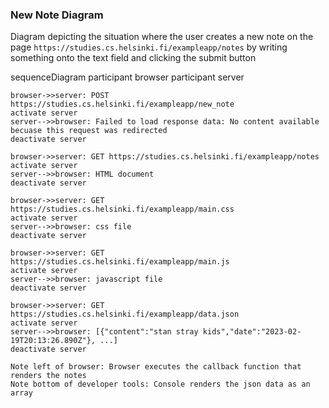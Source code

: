 ### New Note Diagram
Diagram depicting the situation where the user creates a new note on the page `https://studies.cs.helsinki.fi/exampleapp/notes` by writing something onto the text field and clicking the submit button

sequenceDiagram
    participant browser
    participant server

    browser->>server: POST https://studies.cs.helsinki.fi/exampleapp/new_note
    activate server
    server-->>browser: Failed to load response data: No content available becuase this request was redirected
    deactivate server

    browser->>server: GET https://studies.cs.helsinki.fi/exampleapp/notes
    activate server
    server-->>browser: HTML document
    deactivate server

    browser->>server: GET https://studies.cs.helsinki.fi/exampleapp/main.css
    activate server
    server-->>browser: css file
    deactivate server

    browser->>server: GET https://studies.cs.helsinki.fi/exampleapp/main.js
    activate server
    server-->>browser: javascript file
    deactivate server

    browser->>server: GET https://studies.cs.helsinki.fi/exampleapp/data.json
    activate server
    server-->>browser: [{"content":"stan stray kids","date":"2023-02-19T20:13:26.890Z"}, ...]
    deactivate server

    Note left of browser: Browser executes the callback function that renders the notes
    Note bottom of developer tools: Console renders the json data as an array